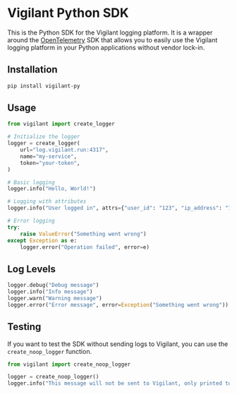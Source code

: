 # Vigilant Python SDK

This is the Python SDK for the Vigilant logging platform. It is a wrapper around the [OpenTelemetry](https://opentelemetry.io/) SDK that allows you to easily use the Vigilant logging platform in your Python applications without vendor lock-in.

## Installation

```bash
pip install vigilant-py
```

## Usage

```python
from vigilant import create_logger

# Initialize the logger
logger = create_logger(
    url="log.vigilant.run:4317",
    name="my-service",
    token="your-token",
)

# Basic logging
logger.info("Hello, World!")

# Logging with attributes
logger.info("User logged in", attrs={"user_id": "123", "ip_address": "192.168.1.1"})

# Error logging
try:
    raise ValueError("Something went wrong")
except Exception as e:
    logger.error("Operation failed", error=e)
```

## Log Levels

```python
logger.debug("Debug message")
logger.info("Info message")
logger.warn("Warning message")
logger.error("Error message", error=Exception("Something went wrong"))
```

## Testing

If you want to test the SDK without sending logs to Vigilant, you can use the `create_noop_logger` function.

```python
from vigilant import create_noop_logger

logger = create_noop_logger()
logger.info("This message will not be sent to Vigilant, only printed to stdout")
```
